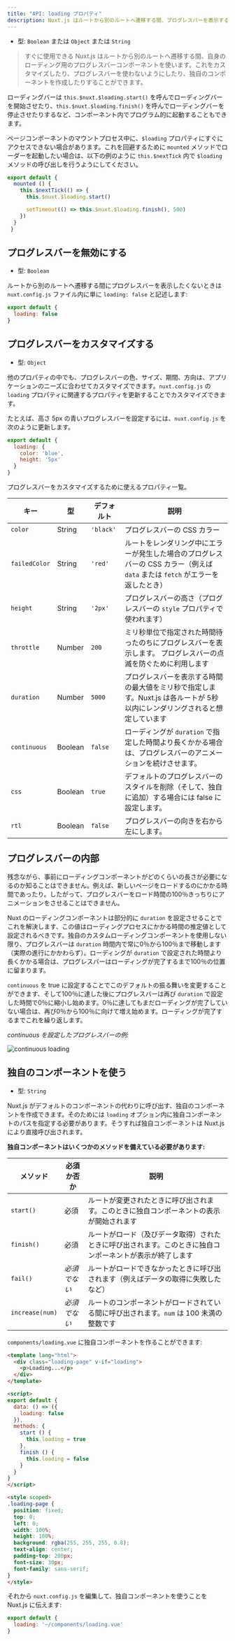```yaml
---
title: "API: loading プロパティ"
description: Nuxt.js はルートから別のルートへ遷移する間、プログレスバーを表示するために自身のコンポーネントを使います。これをカスタマイズしたり、プログレスバーを使わないようにしたり、独自のコンポーネントを作成したりできます。
---
```


- 型: `Boolean` または `Object` または `String`

> すぐに使用できる Nuxt.js はルートから別のルートへ遷移する間、自身のローディング用のプログレスバーコンポーネントを使います。これをカスタマイズしたり、プログレスバーを使わないようにしたり、独自のコンポーネントを作成したりすることができます。

ローディングバーは `this.$nuxt.$loading.start()` を呼んでローディングバーを開始させたり、`this.$nuxt.$loading.finish()` を呼んでローディングバーを停止させたりするなど、コンポーネント内でプログラム的に起動することもできます。

ページコンポーネントのマウントプロセス中に、`$loading` プロパティにすぐにアクセスできない場合があります。これを回避するために `mounted` メソッドでローダーを起動したい場合は、以下の例のように `this.$nextTick` 内で `$loading` メソッドの呼び出しを行うようにしてください。

```javascript
export default {
  mounted () {
    this.$nextTick(() => {
      this.$nuxt.$loading.start()

      setTimeout(() => this.$nuxt.$loading.finish(), 500)
    })
  }
 }
```

## プログレスバーを無効にする

- 型: `Boolean`

ルートから別のルートへ遷移する間にプログレスバーを表示したくないときは `nuxt.config.js` ファイル内に単に `loading: false` と記述します:

```js
export default {
  loading: false
}
```

## プログレスバーをカスタマイズする

- 型: `Object`

他のプロパティの中でも、プログレスバーの色、サイズ、期間、方向は、アプリケーションのニーズに合わせてカスタマイズできます。`nuxt.config.js` の `loading` プロパティに関連するプロパティを更新することでカスタマイズできます。

たとえば、高さ 5px の青いプログレスバーを設定するには、`nuxt.config.js` を次のように更新します。

```js
export default {
  loading: {
    color: 'blue',
    height: '5px'
  }
}
```

プログレスバーをカスタマイズするために使えるプロパティ一覧。

| キー | 型 | デフォルト | 説明 |
|-----|------|---------|-------------|
| `color` | String | `'black'` | プログレスバーの CSS カラー |
| `failedColor` | String | `'red'` | ルートをレンダリング中にエラーが発生した場合のプログレスバーの CSS カラー（例えば `data` または `fetch` がエラーを返したとき） |
| `height` | String | `'2px'` | プログレスバーの高さ（プログレスバーの `style` プロパティで使われます） |
| `throttle` | Number | `200` | ミリ秒単位で指定された時間待ったのちにプログレスバーを表示します。 プログレスバーの点滅を防ぐために利用します |
| `duration` | Number | `5000` | プログレスバーを表示する時間の最大値をミリ秒で指定します。Nuxt.js は各ルートが 5秒以内にレンダリングされると想定しています |
| `continuous` | Boolean | `false` | ローディングが `duration` で指定した時間より長くかかる場合は、プログレスバーのアニメーションを続けさせます。 |
| `css` | Boolean | `true` | デフォルトのプログレスバーのスタイルを削除（そして、独自に追加）する場合には false に設定します。 |
| `rtl` | Boolean | `false` | プログレスバーの向きを右から左にします。 |


## プログレスバーの内部

残念ながら、事前にローディングコンポーネントがどのくらいの長さが必要になるのか知ることはできません。例えば、新しいページをロードするのにかかる時間であったり。したがって、プログレスバーをロード時間の100％きっちりにアニメーションをさせることはできません。

Nuxt のローディングコンポーネントは部分的に `duration` を設定させることでこれを解決します、この値はローディングプロセスにかかる時間の推定値として設定されるべきです。独自のカスタムローディングコンポーネントを使用しない限り、プログレスバーは `duration` 時間内で常に0％から100％まで移動します（実際の進行にかかわらず）。ローディングが `duration` で設定された時間より長くかかる場合は、プログレスバーはローディングが完了するまで100％の位置に留まります。

`continuous` を true に設定することでこのデフォルトの振る舞いを変更することができます、そして100％に達した後にプログレスバーは再び `duration` で設定した時間で0％に縮小し始めます。0％に達してもまだローディングが完了していない場合は、再び0％から100％に向けて増え始めます。ローディングが完了するまでこれを繰り返します。

*continuous を設定したプログレスバーの例:*


<img src="/api-continuous-loading.gif" alt="continuous loading"/>


## 独自のコンポーネントを使う

- 型: `String`

Nuxt.js がデフォルトのコンポーネントの代わりに呼び出す、独自のコンポーネントを作成できます。そのためには `loading` オプション内に独自コンポーネントのパスを指定する必要があります。そうすれば独自コンポーネントは Nuxt.js により直接呼び出されます。

**独自コンポーネントはいくつかのメソッドを備えている必要があります:**

| メソッド | 必須か否か | 説明 |
|--------|----------|-------------|
| `start()` | 必須 | ルートが変更されたときに呼び出されます。このときに独自コンポーネントの表示が開始されます |
| `finish()` | 必須 | ルートがロード（及びデータ取得）されたときに呼び出されます。このときに独自コンポーネントが表示が終了します |
| `fail()` | *必須でない* | ルートがロードできなかったときに呼び出されます（例えばデータの取得に失敗したなど） |
| `increase(num)` | *必須でない* | ルートのコンポーネントがロードされている間に呼び出されます。`num` は 100 未満の整数です |

`components/loading.vue` に独自コンポーネントを作ることができます:
```html
<template lang="html">
  <div class="loading-page" v-if="loading">
    <p>Loading...</p>
  </div>
</template>

<script>
export default {
  data: () => ({
    loading: false
  }),
  methods: {
    start () {
      this.loading = true
    },
    finish () {
      this.loading = false
    }
  }
}
</script>

<style scoped>
.loading-page {
  position: fixed;
  top: 0;
  left: 0;
  width: 100%;
  height: 100%;
  background: rgba(255, 255, 255, 0.8);
  text-align: center;
  padding-top: 200px;
  font-size: 30px;
  font-family: sans-serif;
}
</style>
```

それから `nuxt.config.js` を編集して、独自コンポーネントを使うことを Nuxt.js に伝えます:

```js
export default {
  loading: '~/components/loading.vue'
}
```
